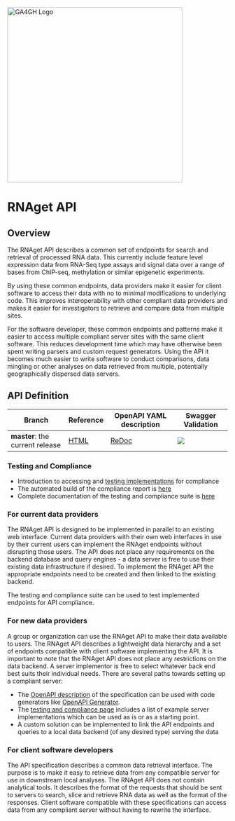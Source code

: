 <img src="https://www.ga4gh.org/wp-content/themes/ga4gh-theme/gfx/GA-logo-horizontal-tag-RGB.svg" alt="GA4GH Logo" style="width: 400px;"/>

# RNAget API

## Overview

The RNAget API describes a common set of endpoints for search and retrieval of processed RNA data.  This currently include feature level expression data from RNA-Seq type assays and signal data over a range of bases from ChIP-seq, methylation or similar epigenetic experiments.

By using these common endpoints, data providers make it easier for client software to access their data with no to minimal modifications to underlying code.  This improves interoperability with other compliant data providers and makes it easier for investigators to retrieve and compare data from multiple sites.

For the software developer, these common endpoints and patterns make it easier to access multiple compliant server sites with the same client software.  This reduces development time which may have otherwise been spent writing parsers and custom request generators.  Using the API it becomes much easier to write software to conduct comparisons, data mingling or other analyses on data retrieved from multiple, potentially geographically dispersed data servers.

## API Definition

| Branch            | Reference        | OpenAPI YAML description | Swagger Validation
|-------------------|------------------|--------------------------|-------------------|
| **master**: the current release | [HTML](https://ga4gh-rnaseq.github.io/schema/releases/1.0.0/) | [ReDoc](https://ga4gh-rnaseq.github.io/schema/releases/1.0.0/redoc-ui.html) |<img src="http://validator.swagger.io/validator?url=https://raw.githubusercontent.com/ga4gh-rnaseq/schema/master/rnaget-openapi.yaml" /> |

### Testing and Compliance

* Introduction to accessing and [testing implementations](testing/README.md) for compliance
* The automated build of the compliance report is [here](https://ga4gh-rnaseq.github.io/rnaget-compliance-suite/report/)
* Complete documentation of the testing and compliance suite is [here](https://rnaget-compliance-suite.readthedocs.io/en/latest/)

### For current data providers

The RNAget API is designed to be implemented in parallel to an existing web interface.  Current data providers with their own web interfaces in use by their current users can implement the RNAget endpoints without disrupting those users.  The API does not place any requirements on the backend database and query engines - a data server is free to use their existing data infrastructure if desired.  To implement the RNAget API the appropriate endpoints need to be created and then linked to the existing backend.

The testing and compliance suite can be used to test implemented endpoints for API compliance.

### For new data providers

A group or organization can use the RNAget API to make their data available to users.  The RNAget API describes a lightweight data hierarchy and a set of endpoints compatible with client software implementing the API.  It is important to note that the RNAget API does not place any restrictions on the data backend.  A server implementor is free to select whatever back end best suits their individual needs.  There are several paths towards setting up a compliant server:

* The [OpenAPI description](rnaget-openapi.yaml) of the specification can be used with code generators like [OpenAPI Generator](https://github.com/OpenAPITools/openapi-generator).
* The [testing and compliance page](testing/README.md) includes a list of example server implementations which can be used as is or as a starting point.
* A custom solution can be implemented to link the API endpoints and queries to a local data backend (of any desired type) serving the data

### For client software developers

The API specification describes a common data retrieval interface.  The purpose is to make it easy to retrieve data from any compatible server for use in downstream local analyses.  The RNAget API does not contain analytical tools.  It describes the format of the requests that should be sent to servers to search, slice and retrieve RNA data as well as the format of the responses.  Client software compatible with these specifications can access data from any compliant server without having to rewrite the interface.

